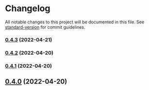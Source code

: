 # Changelog

All notable changes to this project will be documented in this file. See [standard-version](https://github.com/conventional-changelog/standard-version) for commit guidelines.

### [0.4.3](https://kbss.felk.cvut.cz/git/s-forms/compare/v0.4.2...v0.4.3) (2022-04-21)

### [0.4.2](https://kbss.felk.cvut.cz/git/s-forms/compare/v0.4.1...v0.4.2) (2022-04-20)

### [0.4.1](https://kbss.felk.cvut.cz/git/s-forms/compare/v0.4.0...v0.4.1) (2022-04-20)

## [0.4.0](https://kbss.felk.cvut.cz/git/s-forms/compare/v0.3.11...v0.4.0) (2022-04-20)
